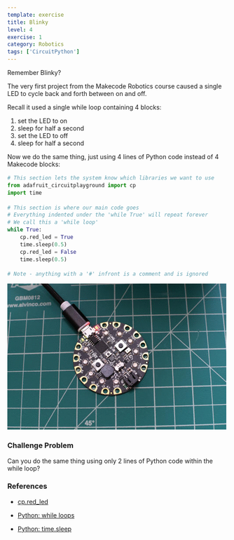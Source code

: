 ```yaml
---
template: exercise
title: Blinky
level: 4
exercise: 1
category: Robotics
tags: ['CircuitPython']
---
```


Remember Blinky?

The very first project from the Makecode Robotics course caused a single LED to cycle back and forth between on and off.

Recall it used a single while loop containing 4 blocks:

1. set the LED to on
2. sleep for half a second
3. set the LED to off
4. sleep for half a second

Now we do the same thing, just using 4 lines of Python code instead of 4 Makecode blocks:

```python
# This section lets the system know which libraries we want to use
from adafruit_circuitplayground import cp
import time

# This section is where our main code goes
# Everything indented under the 'while True' will repeat forever
# We call this a 'while loop'
while True:
    cp.red_led = True
    time.sleep(0.5)
    cp.red_led = False
    time.sleep(0.5)

# Note - anything with a '#' infront is a comment and is ignored
```

![CPX Blink](../../../circuitpython/level-1/L1-E1/blink.gif)

### Challenge Problem

Can you do the same thing using only 2 lines of Python code within the while loop?

### References

- [cp.red_led](https://docs.circuitpython.org/projects/circuitplayground/en/latest/api.html#adafruit_circuitplayground.circuit_playground_base.CircuitPlaygroundBase.red_led)

- [Python: while loops](https://www.w3schools.com/python/python_while_loops.asp)

- [Python: time.sleep](https://docs.python.org/3/library/time.html#time.sleep)
